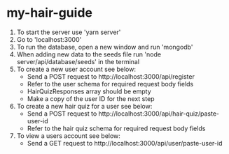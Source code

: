 # my-hair-guide

1. To start the server use 'yarn server'
2. Go to 'localhost:3000'
3. To run the database, open a new window and run 'mongodb'
4. When adding new data to the seeds file run 'node server/api/database/seeds' in the terminal
5. To create a new user account see below:
    - Send a POST request to http://localhost:3000/api/register
    - Refer to the user schema for required request body fields
    - HairQuizResponses array should be empty 
    - Make a copy of the user ID for the next step
6. To create a new hair quiz for a user see below:
    - Send a POST request to http://localhost:3000/api/hair-quiz/paste-user-id
    - Refer to the hair quiz schema for required request body fields
7.  To view a users account see below:
    - Send a GET request to 
    http://localhost:3000/api/user/paste-user-id

